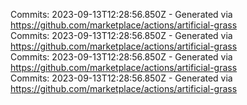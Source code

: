Commits: 2023-09-13T12:28:56.850Z - Generated via https://github.com/marketplace/actions/artificial-grass
<br>
Commits: 2023-09-13T12:28:56.850Z - Generated via https://github.com/marketplace/actions/artificial-grass
<br>
Commits: 2023-09-13T12:28:56.850Z - Generated via https://github.com/marketplace/actions/artificial-grass
<br>
Commits: 2023-09-13T12:28:56.850Z - Generated via https://github.com/marketplace/actions/artificial-grass
<br>
